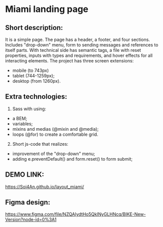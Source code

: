 # Miami landing page

## Short description:
It is a simple page.
The page has a header, a footer, and four sections. Includes "drop-down" menu, form to sending messages and references to itself parts.
With technical side has semantic tags, a file with reset properties, inputs with types and requirements, and hover effects for all interacting elements.
The project has three screen extensions:
  - mobile (to 743px)
  - tablet (744-1259px);
  - desktop (from 1260px).

## Extra technologies:
1) Sass with using:
  - a BEM;
  - variables;
  - mixins and medias (@mixin and @media);
  - loops (@for) to create a comfortable grid.
2) Short js-code that realizes:
  - improvement of the "drop-down" menu;
  - adding e.preventDefault() and form.reset() to form submit;

## DEMO LINK:
https://Soi4An.github.io/layout_miami/

## Figma design:
https://www.figma.com/file/NZQAIydtHo5QkINyGLHNcq/BIKE-New-Version?node-id=0%3A1
